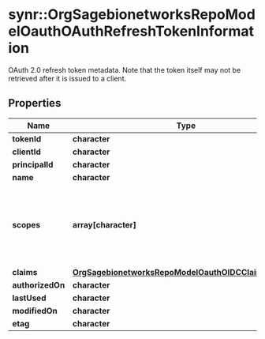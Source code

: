 # synr::OrgSagebionetworksRepoModelOauthOAuthRefreshTokenInformation

OAuth 2.0 refresh token metadata. Note that the token itself may not be retrieved after it is issued to a client.

## Properties
Name | Type | Description | Notes
------------ | ------------- | ------------- | -------------
**tokenId** | **character** |  | [optional] 
**clientId** | **character** |  | [optional] 
**principalId** | **character** |  | [optional] 
**name** | **character** |  | [optional] 
**scopes** | **array[character]** | An array containing each scope that this refresh token grants access to. | [optional] 
**claims** | [**OrgSagebionetworksRepoModelOauthOIDCClaimsRequest**](org.sagebionetworks.repo.model.oauth.OIDCClaimsRequest.md) |  | [optional] 
**authorizedOn** | **character** |  | [optional] 
**lastUsed** | **character** |  | [optional] 
**modifiedOn** | **character** |  | [optional] 
**etag** | **character** |  | [optional] 


